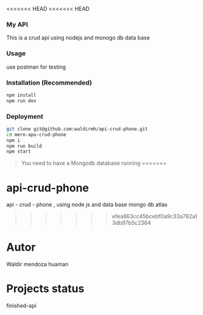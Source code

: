 <<<<<<< HEAD
<<<<<<< HEAD
### My API
This is a crud api using nodejs and monogo db data base
### Usage
use postman for testing 
### Installation  (Recommended)
```sh
npm install 
npm run dev
```

### Deployment

```sh
git clone git@github.com:waldirmh/api-crud-phone.git
cd mern-apu-crud-phone
npm i
npm run build
npm start
```

> You need to have a Mongodb database running
=======
# api-crud-phone
api  - crud - phone , using node js  and  data base  mongo db atlas
>>>>>>> efea863cc45bcebf0a9c33a782a13db97b5c2364
# Autor
Waldir mendoza huaman
# Projects status
finished-api 